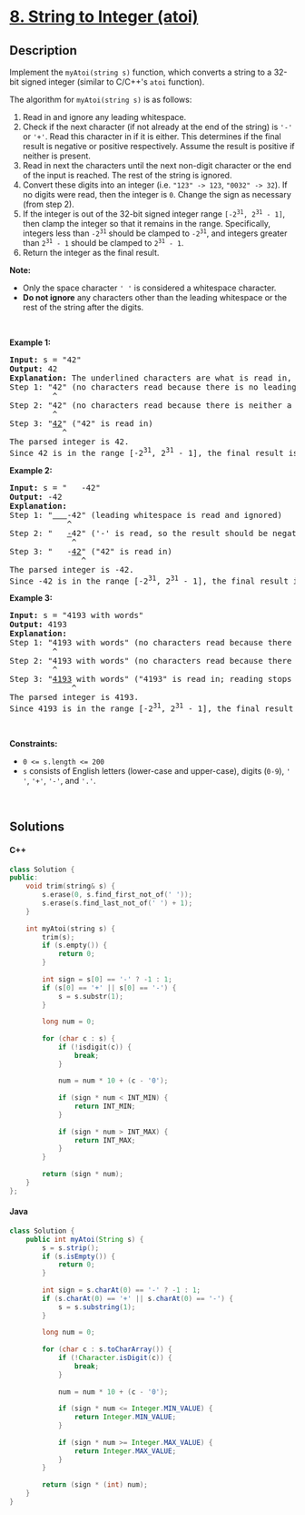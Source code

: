 # [8. String to Integer (atoi)](https://leetcode.com/problems/string-to-integer-atoi)

## Description

<p>Implement the <code>myAtoi(string s)</code> function, which converts a string to a 32-bit signed integer (similar to C/C++&#39;s <code>atoi</code> function).</p>

<p>The algorithm for <code>myAtoi(string s)</code> is as follows:</p>

<ol>
    <li>Read in and ignore any leading whitespace.</li>
    <li>Check if the next character (if not already at the end of the string) is <code>&#39;-&#39;</code> or <code>&#39;+&#39;</code>. Read this character in if it is either. This determines if the final result is negative or positive respectively. Assume the result is positive if neither is present.</li>
    <li>Read in next the characters until the next non-digit character or the end of the input is reached. The rest of the string is ignored.</li>
    <li>Convert these digits into an integer (i.e. <code>&quot;123&quot; -&gt; 123</code>, <code>&quot;0032&quot; -&gt; 32</code>). If no digits were read, then the integer is <code>0</code>. Change the sign as necessary (from step 2).</li>
    <li>If the integer is out of the 32-bit signed integer range <code>[-2<sup>31</sup>, 2<sup>31</sup> - 1]</code>, then clamp the integer so that it remains in the range. Specifically, integers less than <code>-2<sup>31</sup></code> should be clamped to <code>-2<sup>31</sup></code>, and integers greater than <code>2<sup>31</sup> - 1</code> should be clamped to <code>2<sup>31</sup> - 1</code>.</li>
    <li>Return the integer as the final result.</li>
</ol>

<p><strong>Note:</strong></p>

<ul>
    <li>Only the space character <code>&#39; &#39;</code> is considered a whitespace character.</li>
    <li><strong>Do not ignore</strong> any characters other than the leading whitespace or the rest of the string after the digits.</li>
</ul>

<p>&nbsp;</p>
<p><strong class="example">Example 1:</strong></p>

<pre>
<strong>Input:</strong> s = &quot;42&quot;
<strong>Output:</strong> 42
<strong>Explanation:</strong> The underlined characters are what is read in, the caret is the current reader position.
Step 1: &quot;42&quot; (no characters read because there is no leading whitespace)
         ^
Step 2: &quot;42&quot; (no characters read because there is neither a &#39;-&#39; nor &#39;+&#39;)
         ^
Step 3: &quot;<u>42</u>&quot; (&quot;42&quot; is read in)
           ^
The parsed integer is 42.
Since 42 is in the range [-2<sup>31</sup>, 2<sup>31</sup> - 1], the final result is 42.
</pre>

<p><strong class="example">Example 2:</strong></p>

<pre>
<strong>Input:</strong> s = &quot;   -42&quot;
<strong>Output:</strong> -42
<strong>Explanation:</strong>
Step 1: &quot;<u>   </u>-42&quot; (leading whitespace is read and ignored)
            ^
Step 2: &quot;   <u>-</u>42&quot; (&#39;-&#39; is read, so the result should be negative)
             ^
Step 3: &quot;   -<u>42</u>&quot; (&quot;42&quot; is read in)
               ^
The parsed integer is -42.
Since -42 is in the range [-2<sup>31</sup>, 2<sup>31</sup> - 1], the final result is -42.
</pre>

<p><strong class="example">Example 3:</strong></p>

<pre>
<strong>Input:</strong> s = &quot;4193 with words&quot;
<strong>Output:</strong> 4193
<strong>Explanation:</strong>
Step 1: &quot;4193 with words&quot; (no characters read because there is no leading whitespace)
         ^
Step 2: &quot;4193 with words&quot; (no characters read because there is neither a &#39;-&#39; nor &#39;+&#39;)
         ^
Step 3: &quot;<u>4193</u> with words&quot; (&quot;4193&quot; is read in; reading stops because the next character is a non-digit)
             ^
The parsed integer is 4193.
Since 4193 is in the range [-2<sup>31</sup>, 2<sup>31</sup> - 1], the final result is 4193.
</pre>

<p>&nbsp;</p>
<p><strong>Constraints:</strong></p>

<ul>
    <li><code>0 &lt;= s.length &lt;= 200</code></li>
    <li><code>s</code> consists of English letters (lower-case and upper-case), digits (<code>0-9</code>), <code>&#39; &#39;</code>, <code>&#39;+&#39;</code>, <code>&#39;-&#39;</code>, and <code>&#39;.&#39;</code>.</li>
</ul>
<p>&nbsp;</p>

## Solutions

<!-- tabs:start -->

#### C++

```cpp
class Solution {
public:
    void trim(string& s) {
        s.erase(0, s.find_first_not_of(' '));
        s.erase(s.find_last_not_of(' ') + 1);
    }
    
    int myAtoi(string s) {
        trim(s);
        if (s.empty()) {
            return 0;
        }
        
        int sign = s[0] == '-' ? -1 : 1;
        if (s[0] == '+' || s[0] == '-') {
            s = s.substr(1);
        }
        
        long num = 0;
        
        for (char c : s) {
            if (!isdigit(c)) {
                break;
            }
            
            num = num * 10 + (c - '0');
            
            if (sign * num < INT_MIN) {
                return INT_MIN;
            }
            
            if (sign * num > INT_MAX) {
                return INT_MAX;
            }
        }
        
        return (sign * num);
    }
};
```

#### Java

```java
class Solution {
    public int myAtoi(String s) {
        s = s.strip();
        if (s.isEmpty()) {
            return 0;
        }
        
        int sign = s.charAt(0) == '-' ? -1 : 1;
        if (s.charAt(0) == '+' || s.charAt(0) == '-') {
            s = s.substring(1);
        }
        
        long num = 0;
        
        for (char c : s.toCharArray()) {
            if (!Character.isDigit(c)) {
                break;
            }
            
            num = num * 10 + (c - '0');
            
            if (sign * num <= Integer.MIN_VALUE) {
                return Integer.MIN_VALUE;
            }
            
            if (sign * num >= Integer.MAX_VALUE) {
                return Integer.MAX_VALUE;
            }
        }
        
        return (sign * (int) num);
    }
}
```

<!-- tabs:end -->